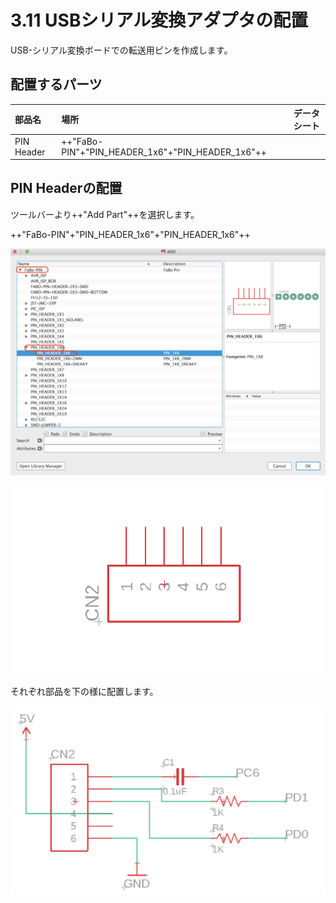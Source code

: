# 3.11 USBシリアル変換アダプタの配置

USB-シリアル変換ボードでの転送用ピンを作成します。

## 配置するパーツ

|部品名|場所|データシート|
|:--|:--|:--|
|PIN Header|++"FaBo-PIN"+"PIN_HEADER_1x6"+"PIN_HEADER_1x6"++||

## PIN Headerの配置

ツールバーより++"Add Part"++を選択します。

++"FaBo-PIN"+"PIN_HEADER_1x6"+"PIN_HEADER_1x6"++

![](./img/usb001.png)

![](./img/usb002.png)

それぞれ部品を下の様に配置します。

![](./img/usb006.png)

